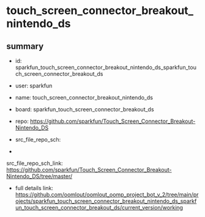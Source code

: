 # touch_screen_connector_breakout_nintendo_ds
 
## summary 
* id: sparkfun_touch_screen_connector_breakout_nintendo_ds_sparkfun_touch_screen_connector_breakout_ds
* user: sparkfun
* name: touch_screen_connector_breakout_nintendo_ds
* board: sparkfun_touch_screen_connector_breakout_ds
* repo: https://github.com/sparkfun/Touch_Screen_Connector_Breakout-Nintendo_DS



* src_file_repo_sch: 
*
 src_file_repo_sch_link: https://github.com/sparkfun/Touch_Screen_Connector_Breakout-Nintendo_DS/tree/master/
* full details link: https://github.com/oomlout/oomlout_oomp_project_bot_v_2/tree/main/projects/sparkfun_touch_screen_connector_breakout_nintendo_ds_sparkfun_touch_screen_connector_breakout_ds/current_version/working  






